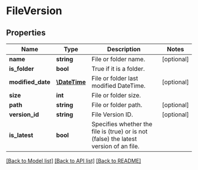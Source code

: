 # FileVersion

## Properties
Name | Type | Description | Notes
---- | ---- | ----------- | -----
**name** | **string** | File or folder name. | [optional] 
**is_folder** | **bool** | True if it is a folder. | 
**modified_date** | [**\DateTime**](\DateTime.md) | File or folder last modified DateTime. | [optional] 
**size** | **int** | File or folder size. | 
**path** | **string** | File or folder path. | [optional] 
**version_id** | **string** | File Version ID. | [optional] 
**is_latest** | **bool** | Specifies whether the file is (true) or is not (false) the latest version of an file. | 

[[Back to Model list]](../../README.md#documentation-for-models) [[Back to API list]](../../README.md#documentation-for-api-endpoints) [[Back to README]](../../README.md)


